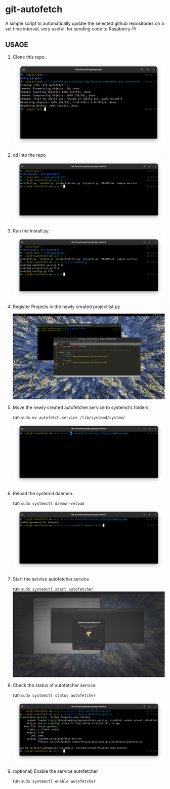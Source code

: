 # git-autofetch
A simple script to automatically update the selected github repositories on a set time interval, very usefull for sending code to Raspberry-Pi

## USAGE
1. Clone this repo.
    ![cloning the repo](./project-screenshots/git-clone.png)

2. cd into the repo
    ![cloning the repo](./project-screenshots/cd-git-autofetch.png)

3. Run the install.py.
    ![cloning the repo](./project-screenshots/install.png)

4. Register Projects in the newly created projectlist.py
    
    ![cloning the repo](./project-screenshots/edit-projectlist.png)

5. Move the newly created autofetcher.service to systemd's folders.
    
    run `sudo mv autofetch.service /lib/systemd/system/`
    ![cloning the repo](./project-screenshots/register-service.png)

6. Reload the systemd daemon.
    
    run `sudo systemctl daemon-reload`
    ![cloning the repo](./project-screenshots/daemon-reload.png)

7. Start the service autofetcher.service

    run `sudo systemctl start autofetcher`
    ![cloning the repo](./project-screenshots/start-service.png)

8. Check the status of autofetcher service

    run `sudo systemctl status autofetcher`
    ![cloning the repo](./project-screenshots/status-service.png)

8. (optional) Enable the service autofetcher

    run `sudo systemctl enable autofetcher`

